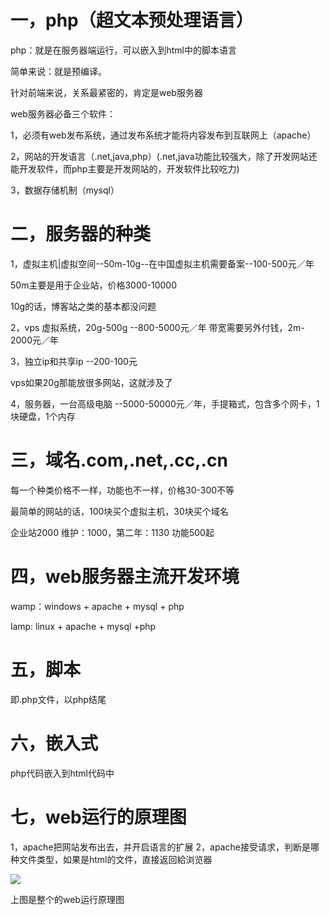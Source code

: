 # 一，php（超文本预处理语言）

php：就是在服务器端运行，可以嵌入到html中的脚本语言

简单来说：就是预编译。

针对前端来说，关系最紧密的，肯定是web服务器

web服务器必备三个软件：

1，必须有web发布系统，通过发布系统才能将内容发布到互联网上（apache）

2，网站的开发语言（.net,java,php）(.net,java功能比较强大，除了开发网站还能开发软件，而php主要是开发网站的，开发软件比较吃力)

3，数据存储机制（mysql）

# 二，服务器的种类

1，虚拟主机|虚拟空间--50m-10g--在中国虚拟主机需要备案--100-500元／年

50m主要是用于企业站，价格3000-10000

10g的话，博客站之类的基本都没问题

2，vps 虚拟系统，20g-500g --800-5000元／年
带宽需要另外付钱，2m-2000元／年

3，独立ip和共享ip --200-100元

vps如果20g那能放很多网站，这就涉及了

4，服务器，一台高级电脑 --5000-50000元／年，手提箱式，包含多个网卡，1块硬盘，1个内存

# 三，域名.com,.net,.cc,.cn

每一个种类价格不一样，功能也不一样，价格30-300不等

最简单的网站的话，100块买个虚拟主机，30块买个域名

企业站2000 维护：1000，第二年：1130
功能500起

# 四，web服务器主流开发环境

wamp：windows + apache + mysql + php

lamp: linux + apache + mysql +php

# 五，脚本

即.php文件，以php结尾

# 六，嵌入式

php代码嵌入到html代码中


# 七，web运行的原理图

1，apache把网站发布出去，并开启语言的扩展
2，apache接受请求，判断是哪种文件类型，如果是html的文件，直接返回給浏览器

![](https://ws4.sinaimg.cn/large/006tKfTcly1fl3yi8u08oj31860lg17x.jpg)

上图是整个的web运行原理图



    